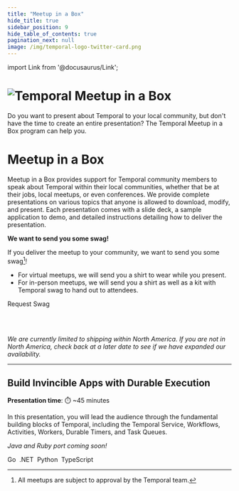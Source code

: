 ```yaml
---
title: "Meetup in a Box"
hide_title: true
sidebar_position: 9
hide_table_of_contents: true
pagination_next: null
image: /img/temporal-logo-twitter-card.png
---
```


import Link from '@docusaurus/Link';

<h1>
  <img alt="Temporal Meetup in a Box" src="/img/banners/blank.png" />
</h1>

Do you want to present about Temporal to your local community, but don't have the time to create an entire presentation?
The Temporal Meetup in a Box program can help you.


# Meetup in a Box

Meetup in a Box provides support for Temporal community members to speak about Temporal within their local communities, whether that be at their jobs, local meetups, or even conferences.
We provide complete presentations on various topics that anyone is allowed to download, modify, and present.
Each presentation comes with a slide deck, a sample application to demo, and detailed instructions detailing how to deliver the presentation.


**We want to send you some swag!**

If you deliver the meetup to your community, we want to send you some swag[^1]!

* For virtual meetups, we will send you a shirt to wear while you present.
* For in-person meetups, we will send you a shirt as well as a kit with Temporal swag to hand out to attendees.

<Link className="button button--primary" to="https://t.mp/miab-request">Request Swag</Link>&nbsp;

<br/><br/>

_We are currently limited to shipping within North America. If you are not in North America, check back at a later date to see if we have expanded our availability._

---

## Build Invincible Apps with Durable Execution

**Presentation time**: ⏱️ ~45 minutes

In this presentation, you will lead the audience through the fundamental building blocks of Temporal, including the Temporal Service, Workflows, Activities, Workers, Durable Timers, and Task Queues.

_Java and Ruby port coming soon!_

<Link className="button button--primary" to="invincible_apps/go/">Go</Link>&nbsp;
<Link className="button button--primary" to="invincible_apps/dotnet/">.NET</Link>&nbsp;
<Link className="button button--primary" to="invincible_apps/python/">Python</Link>&nbsp;
<Link className="button button--primary" to="invincible_apps/typescript/">TypeScript</Link>&nbsp;

[^1]: All meetups are subject to approval by the Temporal team.